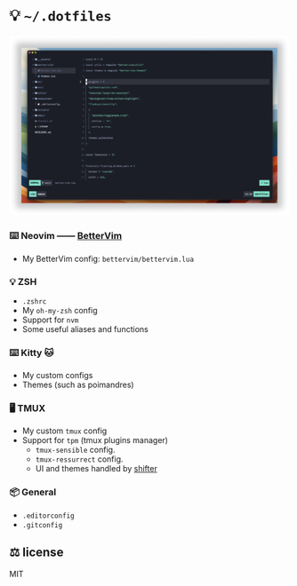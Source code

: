 # :bulb: `~/.dotfiles`

<p align="center">
  <img width="1000" src="./__assets/preview-v7.1.png" />
</p>

### ⌨️ Neovim —— [BetterVim](https://bettervim.com)
- My BetterVim config: `bettervim/bettervim.lua`

### 💡 ZSH
  - `.zshrc`
  - My `oh-my-zsh` config
  - Support for `nvm`
  - Some useful aliases and functions

### ⌨️ Kitty 🐱
 - My custom configs
 - Themes (such as poimandres)

### 🖥️ TMUX
  - My custom `tmux` config
  - Support for `tpm` (tmux plugins manager)
      - `tmux-sensible` config.
      -  `tmux-ressurrect` config.
      -  UI and themes handled by [shifter](https://github.com/bettervim/shifter)

### 📦 General
  - `.editorconfig`
  - `.gitconfig`

## ⚖️ license
MIT
